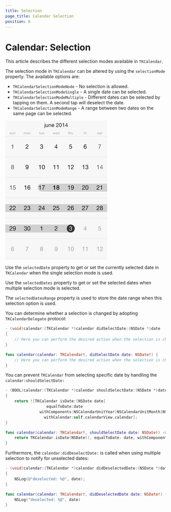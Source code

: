 ```yaml
---
title: Selection
page_title: Calendar Selection
position: 6
---
```


# Calendar: Selection

This article describes the different selection modes available in <code>TKCalendar</code>.

The selection mode in <code>TKCalendar</code> can be altered by using the <code>selectionMode</code> property. The available options are:

- <code>TKCalendarSelectionModeNode</code> - No selection is allowed.
- <code>TKCalendarSelectionModeSingle</code> - A single date can be selected.
- <code>TKCalendarSelectionModeMultiple</code> - Different dates can be selected by tapping on them. A second tap will deselect the date.
- <code>TKCalendarSelectionModeRange</code> - A range between two dates on the same page can be selected.

<img src="../images/calendar-selection001.png" />

Use the <code>selectedDate</code> property to get or set the currently selected date in <code>TKCalendar</code> when the single selection mode is used.

Use the <code>selectedDates</code> property to get or set the selected dates when multiple selection mode is selected.

The <code>selectedDatesRange</code> property is used to store the date range when this selection option is used.

You can determine whether a selection is changed by adopting <code>TKCalendarDelegate</code> protocol:

```Objective-C
- (void)calendar:(TKCalendar *)calendar didSelectDate:(NSDate *)date
{
	// Here you can perform the desired action when the selection is changed.
}
```
```Swift
func calendar(calendar: TKCalendar!, didSelectDate date: NSDate!) {
    // Here you can perform the desired action when the selection is changed.
}
```

You can prevent <code>TKCalendar</code> from selecting specific date by handling the <code>calendar:shouldSelectDate:</code>

```Objective-C
- (BOOL)calendar:(TKCalendar *)calendar shouldSelectDate:(NSDate *)date
{
	return ![TKCalendar isDate:[NSDate date]
    	          equalToDate:date
        	   withComponents:NSCalendarUnitYear|NSCalendarUnitMonth|NSCalendarUnitDay
            	 withCalendar:self.calendarView.calendar];
}
```
```Swift
func calendar(calendar: TKCalendar!, shouldSelectDate date: NSDate!) -> Bool {
    return TKCalendar.isDate(NSDate(), equalToDate: date, withComponents: NSCalendarUnit.YearCalendarUnit | NSCalendarUnit.MonthCalendarUnit | NSCalendarUnit.DayCalendarUnit, withCalendar: self.calendarView.calendar)
}
```

Furthermore, the <code>calendar:didDeselectDate:</code> is called when using multiple selection to notify for unselected dates:

```Objective-C
- (void)calendar:(TKCalendar *)calendar didDeselectedDate:(NSDate *)date
{
	NSLog(@"deselected: %@", date);
}
```
```Swift
func calendar(calendar: TKCalendar!, didDeselectedDate date: NSDate!) {
    NSLog("deselected: %@", date)
}
```